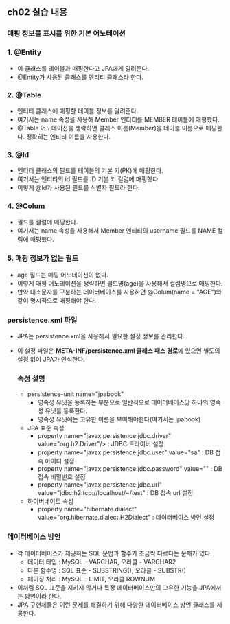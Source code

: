 ## ch02 실습 내용

### 매핑 정보를 표시를 위한 기본 어노테이션

### 1. @Entity

- 이 클래스를 테이블과 매핑한다고 JPA에게 알려준다.
- @Entity가 사용된 클래스를 엔티티 클래스라 한다.



### 2. @Table

- 엔티티 클래스에 매핑할 테이블 정보를 알려준다.
- 여기서는 name 속성을 사용해 Member 엔티티를 MEMBER 테이블에 매핑했다.
- @Table 어노테이션을 생략하면 클래스 이름(Member)을 테이블 이름으로 매핑한다.
  정확히는 엔티티 이름을 사용한다.



### 3. @Id

- 엔티티 클래스의 필드를 테이블의 기본 키(PK)에 매핑한다.
- 여기서는 엔티티의 id 필드를 ID 기본 키 컬럼에 매핑했다.
- 이렇게 @Id가 사용된 필드를 식별자 필드라 한다.



### 4. @Colum

- 필드를 컬럼에 매핑한다.
- 여기서는 name 속성을 사용해서 Member 엔티티의 username 필드를 NAME 컬럼에 매핑했다.



### 5. 매핑 정보가 없는 필드

- age 필드는 매핑 어노테이션이 없다.
- 이렇게 매핑 어노테이션을 생략하면 필드명(age)을 사용해서 컬럼명으로 매핑한다.
- 만약 대소문자를 구분하는 데이터베이스를 사용하면 @Colum(name = "AGE")와 같이 명시적으로 매핑해야 한다.



### persistence.xml 파일

- JPA는 persistence.xml을 사용해서 필요한 설정 정보를 관리한다.

- 이 설정 파일은 **META-INF/persistence.xml 클래스 패스 경로**에 있으면 별도의 설정 없이 JPA가 인식한다.

  

  ### 속성 설명

  - persistence-unit name="jpabook"
    - 영속성 유닛을 등록하는 부분으로 일반적으로 데이터베이스당 하나의 영속성 유닛을 등록한다.
    - 영속성 유닛에는 고유한 이름을 부여해야한다(여기서는 jpabook)
  - JPA 표준 속성
    - property name="javax.persistence.jdbc.driver" value="org.h2.Driver"/> : JDBC 드라이버 설정
    - property name="javax.persistence.jdbc.user" value="sa" : DB 접속 아이디 설정
    - property name="javax.persistence.jdbc.password" value="" : DB 접속 비밀번호 설정
    - property name="javax.persistence.jdbc.url" value="jdbc:h2:tcp://localhost/~/test" : DB 접속 url 설정
  - 하이버네이트 속성
    - property name="hibernate.dialect" value="org.hibernate.dialect.H2Dialect" : 데이터베이스 방언 설정



### 데이터베이스 방언

- 각 데이터베이스가 제공하는 SQL 문법과 함수가 조금씩 다르다는 문제가 있다.
  - 데이터 타입 : MySQL - VARCHAR, 오라클 - VARCHAR2
  - 다른 함수명 : SQL 표준 - SUBSTRING(), 오라클 - SUBSTR()
  - 페이징 처리 : MySQL - LIMIT, 오라클 ROWNUM
- 이처럼 SQL 표준을 지키지 않거나 특정 데이터베이스만의 고유한 기능을 JPA에서는 방언이라 한다.
- JPA 구현체들은 이런 문제를 해결하기 위해 다양한 데이터베이스 방언 클래스를 제공한다.



